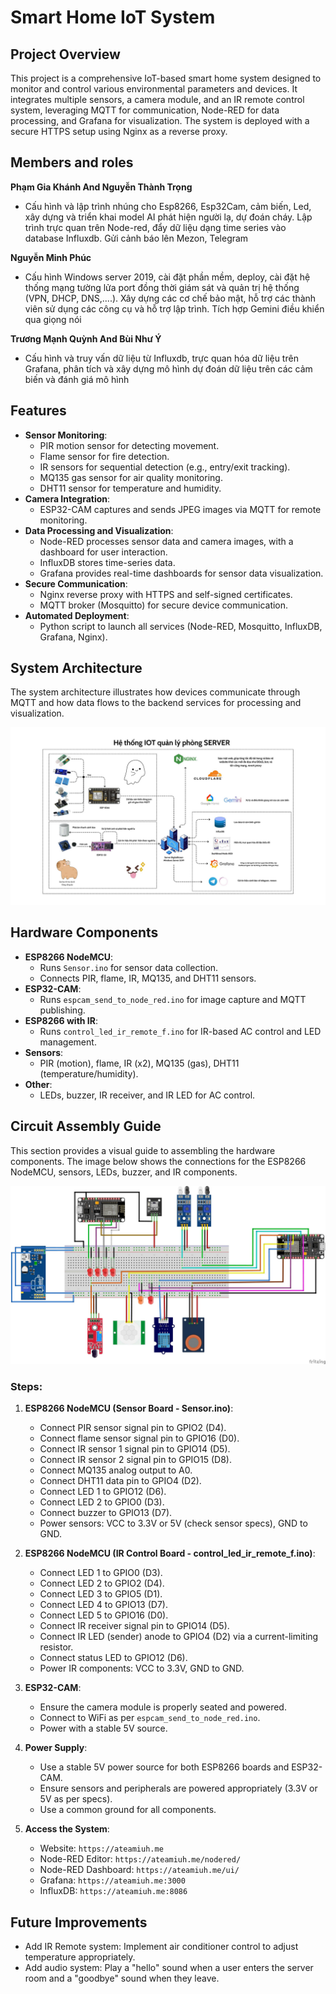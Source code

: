 # Smart Home IoT System

## Project Overview
This project is a comprehensive IoT-based smart home system designed to monitor and control various environmental parameters and devices. It integrates multiple sensors, a camera module, and an IR remote control system, leveraging MQTT for communication, Node-RED for data processing, and Grafana for visualization. The system is deployed with a secure HTTPS setup using Nginx as a reverse proxy.
## Members and roles
**Phạm Gia Khánh And Nguyễn Thành Trọng**
- Cấu hình và lập trình nhúng cho Esp8266, Esp32Cam, cảm biến, Led, xây dựng và triển khai model AI phát hiện người lạ, dự đoán cháy. Lập trình trực quan trên Node-red, đẩy dữ liệu dạng time series vào database Influxdb. Gửi cảnh báo lên Mezon, Telegram

**Nguyễn Minh Phúc**
- Cấu hình Windows server 2019, cài đặt phần mềm, deploy, cài đặt hệ thống mạng tường lửa port đồng thời giám sát và quản trị hệ thống (VPN, DHCP, DNS,....). Xây dựng các cơ chế bảo mật, hỗ trợ các thành viên sử dụng các công cụ và hỗ trợ lập trình. Tích hợp Gemini điều khiển qua giọng nói

**Trương Mạnh Quỳnh And Bùi Như Ý**
- Cấu hình và truy vấn dữ liệu từ Influxdb, trực quan hóa dữ liệu trên Grafana, phân tích và xây dựng mô hình dự đoán dữ liệu trên các cảm biến và đánh giá mô hình

## Features
- **Sensor Monitoring**:
  - PIR motion sensor for detecting movement.
  - Flame sensor for fire detection.
  - IR sensors for sequential detection (e.g., entry/exit tracking).
  - MQ135 gas sensor for air quality monitoring.
  - DHT11 sensor for temperature and humidity.
- **Camera Integration**:
  - ESP32-CAM captures and sends JPEG images via MQTT for remote monitoring.
- **Data Processing and Visualization**:
  - Node-RED processes sensor data and camera images, with a dashboard for user interaction.
  - InfluxDB stores time-series data.
  - Grafana provides real-time dashboards for sensor data visualization.
- **Secure Communication**:
  - Nginx reverse proxy with HTTPS and self-signed certificates.
  - MQTT broker (Mosquitto) for secure device communication.
- **Automated Deployment**:
  - Python script to launch all services (Node-RED, Mosquitto, InfluxDB, Grafana, Nginx).

## System Architecture
The system architecture illustrates how devices communicate through MQTT and how data flows to the backend services for processing and visualization.

![System Architecture](images/system_architecture.jpg)

## Hardware Components
- **ESP8266 NodeMCU**:
  - Runs `Sensor.ino` for sensor data collection.
  - Connects PIR, flame, IR, MQ135, and DHT11 sensors.
- **ESP32-CAM**:
  - Runs `espcam_send_to_node_red.ino` for image capture and MQTT publishing.
- **ESP8266 with IR**:
  - Runs `control_led_ir_remote_f.ino` for IR-based AC control and LED management.
- **Sensors**:
  - PIR (motion), flame, IR (x2), MQ135 (gas), DHT11 (temperature/humidity).
- **Other**:
  - LEDs, buzzer, IR receiver, and IR LED for AC control.

## Circuit Assembly Guide
This section provides a visual guide to assembling the hardware components. The image below shows the connections for the ESP8266 NodeMCU, sensors, LEDs, buzzer, and IR components.

![Circuit Assembly](images/circuit_assembly.jpg)

### Steps:
1. **ESP8266 NodeMCU (Sensor Board - Sensor.ino)**:
   - Connect PIR sensor signal pin to GPIO2 (D4).
   - Connect flame sensor signal pin to GPIO16 (D0).
   - Connect IR sensor 1 signal pin to GPIO14 (D5).
   - Connect IR sensor 2 signal pin to GPIO15 (D8).
   - Connect MQ135 analog output to A0.
   - Connect DHT11 data pin to GPIO4 (D2).
   - Connect LED 1 to GPIO12 (D6).
   - Connect LED 2 to GPIO0 (D3).
   - Connect buzzer to GPIO13 (D7).
   - Power sensors: VCC to 3.3V or 5V (check sensor specs), GND to GND.

2. **ESP8266 NodeMCU (IR Control Board - control_led_ir_remote_f.ino)**:
   - Connect LED 1 to GPIO0 (D3).
   - Connect LED 2 to GPIO2 (D4).
   - Connect LED 3 to GPIO5 (D1).
   - Connect LED 4 to GPIO13 (D7).
   - Connect LED 5 to GPIO16 (D0).
   - Connect IR receiver signal pin to GPIO14 (D5).
   - Connect IR LED (sender) anode to GPIO4 (D2) via a current-limiting resistor.
   - Connect status LED to GPIO12 (D6).
   - Power IR components: VCC to 3.3V, GND to GND.

3. **ESP32-CAM**:
   - Ensure the camera module is properly seated and powered.
   - Connect to WiFi as per `espcam_send_to_node_red.ino`.
   - Power with a stable 5V source.

4. **Power Supply**:
   - Use a stable 5V power source for both ESP8266 boards and ESP32-CAM.
   - Ensure sensors and peripherals are powered appropriately (3.3V or 5V as per specs).
   - Use a common ground for all components.

6. **Access the System**:
   - Website: `https://ateamiuh.me`
   - Node-RED Editor: `https://ateamiuh.me/nodered/`
   - Node-RED Dashboard: `https://ateamiuh.me/ui/`
   - Grafana: `https://ateamiuh.me:3000`
   - InfluxDB: `https://ateamiuh.me:8086`


## Future Improvements
- Add IR Remote system: Implement air conditioner control to adjust temperature appropriately.
- Add audio system: Play a "hello" sound when a user enters the server room and a "goodbye" sound when they leave.
